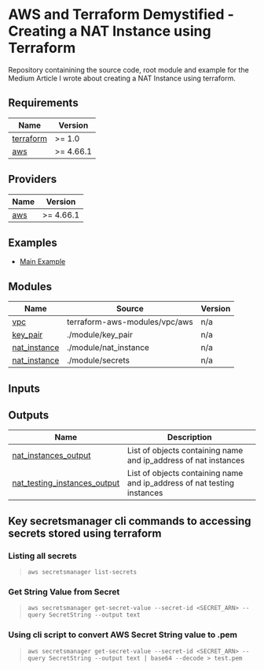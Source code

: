 # AWS and Terraform Demystified - Creating a NAT Instance using Terraform

Repository containining the source code, root module and example for the Medium Article I wrote about creating a NAT Instance using terraform.


## Requirements

| Name | Version |
|------|---------|
| <a name="requirement_terraform"></a> [terraform](#requirement\_terraform) | >= 1.0 |
| <a name="requirement_aws"></a> [aws](#requirement\_aws) | >= 4.66.1 |

## Providers

| Name | Version |
|------|---------|
| <a name="provider_aws"></a> [aws](#provider\_aws) | >= 4.66.1 |

## Examples

- [Main Example](https://github.com/Mark-Barbaric/aws-and-terraform-demystified-nat-instance)

## Modules

| Name | Source | Version |
|------|--------|---------|
| <a name="vpc"></a> [vpc](https://github.com/terraform-aws-modules/terraform-aws-vpc) | terraform-aws-modules/vpc/aws | n/a |
| <a name="key_pair"></a> [key_pair](#module\key_pair) | ./module/key_pair | n/a |
| <a name="nat_instance"></a> [nat_instance](#module\nat_instance) | ./module/nat_instance | n/a |
| <a name="secrets"></a> [nat_instance](#module\secrets) | ./module/secrets | n/a |

## Inputs


## Outputs


| Name | Description |
|------|-------------|
| <a name="nat_instances_output"></a> [nat_instances_output](#modules/nat_instance) | List of objects containing name and ip_address of nat instances |
| <a name="nat_testing_instances_output"></a> [nat_testing_instances_output](#/module/nat_instance) | List of objects containing name and ip_address of nat testing instances |

## Key secretsmanager cli commands to accessing secrets stored using terraform

### Listing all secrets

>`aws secretsmanager list-secrets`

### Get String Value from Secret

>`aws secretsmanager get-secret-value --secret-id <SECRET_ARN> --query SecretString --output text`

### Using cli script to convert AWS Secret String value to .pem

>`aws secretsmanager get-secret-value --secret-id <SECRET_ARN> --query SecretString --output text | base64 --decode > test.pem`
